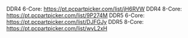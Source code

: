 DDR4 6-Core: https://pt.pcpartpicker.com/list/jH6RVW
DDR4 8-Core: https://pt.pcpartpicker.com/list/9P274M
DDR5 6-Core: https://pt.pcpartpicker.com/list/DJFGJy
DDR5 8-Core: https://pt.pcpartpicker.com/list/wvL2xH
